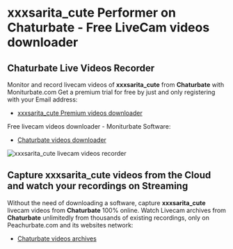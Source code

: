 # xxxsarita_cute Performer on Chaturbate - Free LiveCam videos downloader

## Chaturbate Live Videos Recorder

Monitor and record livecam videos of **xxxsarita_cute** from **Chaturbate** with Moniturbate.com
Get a premium trial for free by just and only registering with your Email address:
* [xxxsarita_cute Premium videos downloader](https://moniturbate.com/request-demo-licence-key.html)

Free livecam videos downloader - Moniturbate Software:
* [Chaturbate videos downloader](https://moniturbate.com/moniturbate-download-software.html)

![xxxsarita_cute livecam videos recorder](https://peachurnet.com/templates/moniturbate-software.png)


## Capture xxxsarita_cute videos from the Cloud and watch your recordings on Streaming

Without the need of downloading a software, capture **xxxsarita_cute** livecam videos from **Chaturbate** 100% online.
Watch Livecam archives from **Chaturbate** unlimitedly from thousands of existing recordings, only on Peachurbate.com and its websites network:
* [Chaturbate videos archives](https://peachurnet.com/)